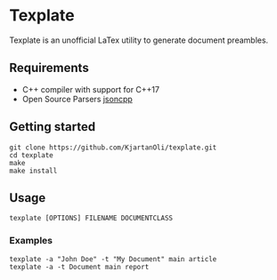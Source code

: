 # Texplate

Texplate is an unofficial LaTex utility to generate document preambles.

## Requirements

* C++ compiler with support for C++17
* Open Source Parsers [jsoncpp](https://github.com/open-source-parsers/jsoncpp)

## Getting started

```
git clone https://github.com/KjartanOli/texplate.git
cd texplate
make
make install
```

## Usage

```
texplate [OPTIONS] FILENAME DOCUMENTCLASS
```

### Examples

```
texplate -a "John Doe" -t "My Document" main article
texplate -a -t Document main report
```
